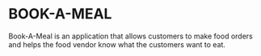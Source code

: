 # BOOK-A-MEAL

<p>Book-A-Meal is an application that allows customers to make food orders and helps the food
vendor know what the customers want to eat.</p>